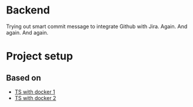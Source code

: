 # Backend

Trying out smart commit message to integrate Github with Jira. Again. And again. And again.
# Project setup
## Based on
- [TS with docker 1](https://www.hebergb.com/docker-node-typescript)
- [TS with docker 2](https://github.com/microsoft/vscode-recipes/blob/master/Docker-TypeScript/package.json)